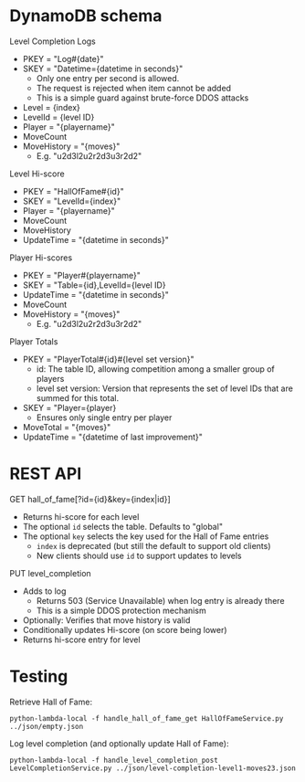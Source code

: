 # DynamoDB schema

Level Completion Logs
- PKEY = "Log#{date}"
- SKEY = "Datetime={datetime in seconds}"
    - Only one entry per second is allowed.
    - The request is rejected when item cannot be added
    - This is a simple guard against brute-force DDOS attacks
- Level = {index}
- LevelId = {level ID}
- Player = "{playername}"
- MoveCount
- MoveHistory = "{moves}"
    - E.g. "u2d3l2u2r2d3u3r2d2"

Level Hi-score
- PKEY = "HallOfFame#{id}"
- SKEY = "LevelId={index}"
- Player = "{playername}"
- MoveCount
- MoveHistory
- UpdateTime = "{datetime in seconds}"

Player Hi-scores
- PKEY = "Player#{playername}"
- SKEY = "Table={id},LevelId={level ID}
- UpdateTime = "{datetime in seconds}"
- MoveCount
- MoveHistory = "{moves}"
    - E.g. "u2d3l2u2r2d3u3r2d2"

Player Totals
- PKEY = "PlayerTotal#{id}#{level set version}"
    - id: The table ID, allowing competition among a smaller group of players
    - level set version: Version that represents the set of level IDs that are
      summed for this total.
- SKEY = "Player={player}
    - Ensures only single entry per player
- MoveTotal = "{moves}"
- UpdateTime = "{datetime of last improvement}"

# REST API

GET hall_of_fame[?id={id}&key={index|id}]
- Returns hi-score for each level
- The optional `id` selects the table. Defaults to "global"
- The optional `key` selects the key used for the Hall of Fame entries
    - `index` is deprecated (but still the default to support old clients)
    - New clients should use `id` to support updates to levels

PUT level_completion
- Adds to log
    - Returns 503 (Service Unavailable) when log entry is already there
    - This is a simple DDOS protection mechanism
- Optionally: Verifies that move history is valid
- Conditionally updates Hi-score (on score being lower)
- Returns hi-score entry for level

# Testing

Retrieve Hall of Fame:
```
python-lambda-local -f handle_hall_of_fame_get HallOfFameService.py ../json/empty.json
```

Log level completion (and optionally update Hall of Fame):
```
python-lambda-local -f handle_level_completion_post LevelCompletionService.py ../json/level-completion-level1-moves23.json
```
